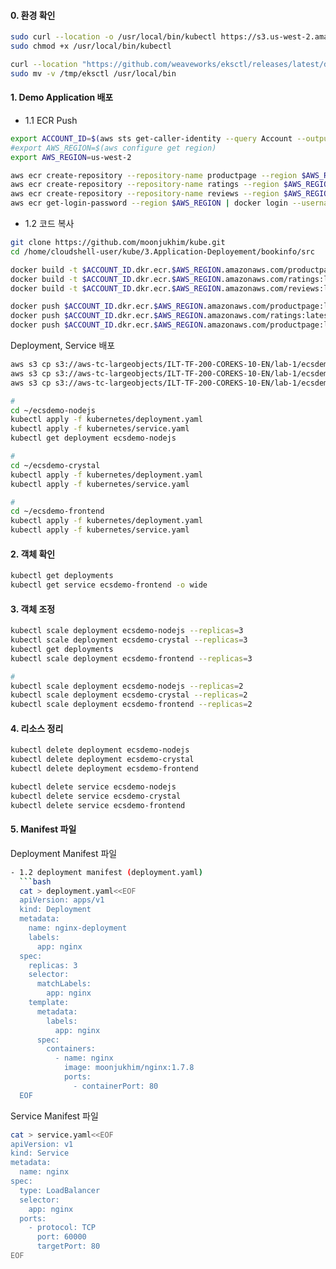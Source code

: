 #### 0. 환경 확인

```bash
sudo curl --location -o /usr/local/bin/kubectl https://s3.us-west-2.amazonaws.com/amazon-eks/1.23.7/2022-06-29/bin/linux/amd64/kubectl
sudo chmod +x /usr/local/bin/kubectl

curl --location "https://github.com/weaveworks/eksctl/releases/latest/download/eksctl_$(uname -s)_amd64.tar.gz" | tar xz -C /tmp
sudo mv -v /tmp/eksctl /usr/local/bin
```

#### 1. Demo Application 배포

- 1.1 ECR Push

```bash
export ACCOUNT_ID=$(aws sts get-caller-identity --query Account --output text)
#export AWS_REGION=$(aws configure get region)
export AWS_REGION=us-west-2

aws ecr create-repository --repository-name productpage --region $AWS_REGION
aws ecr create-repository --repository-name ratings --region $AWS_REGION
aws ecr create-repository --repository-name reviews --region $AWS_REGION
aws ecr get-login-password --region $AWS_REGION | docker login --username AWS --password-stdin $ACCOUNT_ID.dkr.ecr.us-west-2.amazonaws.com
```

- 1.2 코드 복사

```bash
git clone https://github.com/moonjukhim/kube.git
cd /home/cloudshell-user/kube/3.Application-Deployement/bookinfo/src

docker build -t $ACCOUNT_ID.dkr.ecr.$AWS_REGION.amazonaws.com/productpage:latest productpage
docker build -t $ACCOUNT_ID.dkr.ecr.$AWS_REGION.amazonaws.com/ratings:latest ratings
docker build -t $ACCOUNT_ID.dkr.ecr.$AWS_REGION.amazonaws.com/reviews:latest reviews

docker push $ACCOUNT_ID.dkr.ecr.$AWS_REGION.amazonaws.com/productpage:latest:latest
docker push $ACCOUNT_ID.dkr.ecr.$AWS_REGION.amazonaws.com/ratings:latest:latest
docker push $ACCOUNT_ID.dkr.ecr.$AWS_REGION.amazonaws.com/productpage:latest:latest

```

Deployment, Service 배포

```bash
aws s3 cp s3://aws-tc-largeobjects/ILT-TF-200-COREKS-10-EN/lab-1/ecsdemo-crystal/ ~/ecsdemo-crystal/ --recursive
aws s3 cp s3://aws-tc-largeobjects/ILT-TF-200-COREKS-10-EN/lab-1/ecsdemo-frontend/ ~/ecsdemo-frontend/ --recursive
aws s3 cp s3://aws-tc-largeobjects/ILT-TF-200-COREKS-10-EN/lab-1/ecsdemo-nodejs/ ~/ecsdemo-nodejs/ --recursive

#
cd ~/ecsdemo-nodejs
kubectl apply -f kubernetes/deployment.yaml
kubectl apply -f kubernetes/service.yaml
kubectl get deployment ecsdemo-nodejs

#
cd ~/ecsdemo-crystal
kubectl apply -f kubernetes/deployment.yaml
kubectl apply -f kubernetes/service.yaml

#
cd ~/ecsdemo-frontend
kubectl apply -f kubernetes/deployment.yaml
kubectl apply -f kubernetes/service.yaml
```

#### 2. 객체 확인

```bash
kubectl get deployments
kubectl get service ecsdemo-frontend -o wide
```

#### 3. 객체 조정

```bash
kubectl scale deployment ecsdemo-nodejs --replicas=3
kubectl scale deployment ecsdemo-crystal --replicas=3
kubectl get deployments
kubectl scale deployment ecsdemo-frontend --replicas=3

#
kubectl scale deployment ecsdemo-nodejs --replicas=2
kubectl scale deployment ecsdemo-crystal --replicas=2
kubectl scale deployment ecsdemo-frontend --replicas=2
```

#### 4. 리소스 정리

```bash
kubectl delete deployment ecsdemo-nodejs
kubectl delete deployment ecsdemo-crystal
kubectl delete deployment ecsdemo-frontend

kubectl delete service ecsdemo-nodejs
kubectl delete service ecsdemo-crystal
kubectl delete service ecsdemo-frontend
```

#### 5. Manifest 파일

Deployment Manifest 파일

````bash
- 1.2 deployment manifest (deployment.yaml)
  ```bash
  cat > deployment.yaml<<EOF
  apiVersion: apps/v1
  kind: Deployment
  metadata:
    name: nginx-deployment
    labels:
      app: nginx
  spec:
    replicas: 3
    selector:
      matchLabels:
        app: nginx
    template:
      metadata:
        labels:
          app: nginx
      spec:
        containers:
          - name: nginx
            image: moonjukhim/nginx:1.7.8
            ports:
              - containerPort: 80
  EOF
````

Service Manifest 파일

```bash
cat > service.yaml<<EOF
apiVersion: v1
kind: Service
metadata:
  name: nginx
spec:
  type: LoadBalancer
  selector:
    app: nginx
  ports:
    - protocol: TCP
      port: 60000
      targetPort: 80
EOF
```
